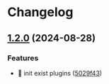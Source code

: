 # Changelog

## [1.2.0](https://github.com/Aimerny/MCDRPlugins/compare/player_last_play-v1.1.3...player_last_play-v1.2.0) (2024-08-28)


### Features

* :tada: init exist plugins ([5029f43](https://github.com/Aimerny/MCDRPlugins/commit/5029f430f3a376878270a08124a73cad63af7bc5))
